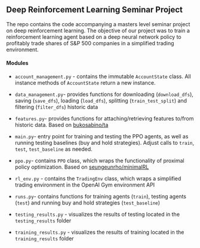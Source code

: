 ## Deep Reinforcement Learning Seminar Project
The repo contains the code accompanying a masters level seminar project on deep reinforcement learning. The objective of our project was to train a reinforcement learning agent based on a deep neural network policy to profitably trade shares of S&P 500 companies in a simplified trading environment. 

#### Modules
- `account_management.py` - contains the immutable `AccountState` class. All instance methods of `AccountState` return a new instance.

- `data_management.py`- provides functions for downloading (`download_dfs`), saving (`save_dfs`), loading (`load_dfs`), splitting (`train_test_split`) and filtering (`filter_dfs`) historic data 

- `features.py`- provides functions for attaching/retrieving features to/from historic data. Based on [bukosabino/ta](https://github.com/bukosabino/ta)

- `main.py`- entry point for training and testing the PPO agents, as well as running testing baselines (buy and hold strategies). Adjust calls to `train`, `test`, `test_baseline` as needed.

- `ppo.py`- contains `PPO` class, which wraps the functionality of proximal policy optimization. Based on [seungeunrho/minimalRL](https://github.com/seungeunrho/minimalRL) 

- `rl_env.py` - contains the `TradingEnv` class, which wraps a simplified trading environment in the OpenAI Gym environment API

- `runs.py`- contains functions for training agents (`train`), testing agents (`test`) and running buy and hold strategies (`test_baseline`)

- `testing_results.py` - visualizes the results of testing located in the `testing_results` folder

- `training_results.py` - visualizes the results of training located in the `training_results` folder
